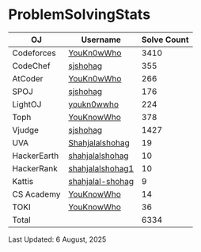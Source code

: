 # ProblemSolvingStats


| OJ | Username | Solve Count |
| -- | -------- | ----------- |
| Codeforces | [YouKn0wWho](https://codeforces.com/profile/YouKn0wWho) | 3410 |
| CodeChef | [sjshohag](https://www.codechef.com/users/sjshohag) | 355 |
| AtCoder | [YouKn0wWho](https://atcoder.jp/users/YouKn0wWho) | 266 |
| SPOJ | [sjshohag](https://www.spoj.com/users/sjshohag/) | 176 | 
| LightOJ | [youkn0wwho](https://lightoj.com/user/youkn0wwho) | 224 | 
| Toph | [YouKnowWho](https://toph.co/u/YouKnowWho) | 378 |
| Vjudge | [sjshohag](https://vjudge.net/user/sjshohag) | 1427 |
| UVA | [Shahjalalshohag](https://onlinejudge.org/index.php?option=com_onlinejudge&Itemid=8&page=show_authorstats&userid=888069) | 19 |
| HackerEarth | [shahjalalshohag](https://www.hackerearth.com/@shahjalalshohag) | 10 |
| HackerRank | [shahjalalshohag1](https://www.hackerrank.com/shahjalalshohag1) | 10 |
| Kattis | [shahjalal-shohag](https://open.kattis.com/users/shahjalal-shohag) | 9 |
| CS Academy | [YouKnowWho](https://csacademy.com/user/YouKnowWho) | 14 |
| TOKI | [YouKnowWho](https://tlx.toki.id/profiles/YouKnowWho) | 36 |
| Total | | 6334 |

Last Updated: 6 August, 2025
